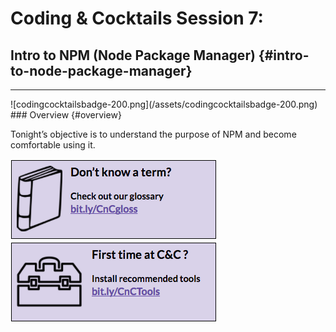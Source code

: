 # Coding & Cocktails Session 7:
## Intro to NPM (Node Package Manager) {#intro-to-node-package-manager}
<hr>
![codingcocktailsbadge-200.png](/assets/codingcocktailsbadge-200.png)
### Overview {#overview}

Tonight’s objective is to understand the purpose of NPM and become comfortable using it.



[![](images/glossary.png)](http://bit.ly/CnCgloss) [![](images/tools.png)](http://bit.ly/CnCTools)